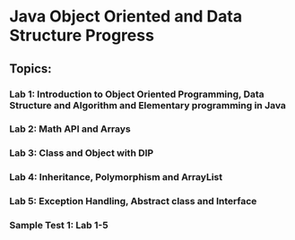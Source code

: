 <h1>Java Object Oriented and Data Structure Progress</h1>
<h2>Topics:</h2>
<h3>Lab 1: Introduction to Object Oriented Programming, Data Structure and Algorithm and Elementary programming in Java</h3>
<h3>Lab 2: Math API and Arrays</h3>
<h3>Lab 3: Class and Object with DIP</h3>
<h3>Lab 4: Inheritance, Polymorphism and ArrayList</h3>
<h3>Lab 5: Exception Handling, Abstract class and Interface</h3>
<h3>Sample Test 1: Lab 1-5</h3>
